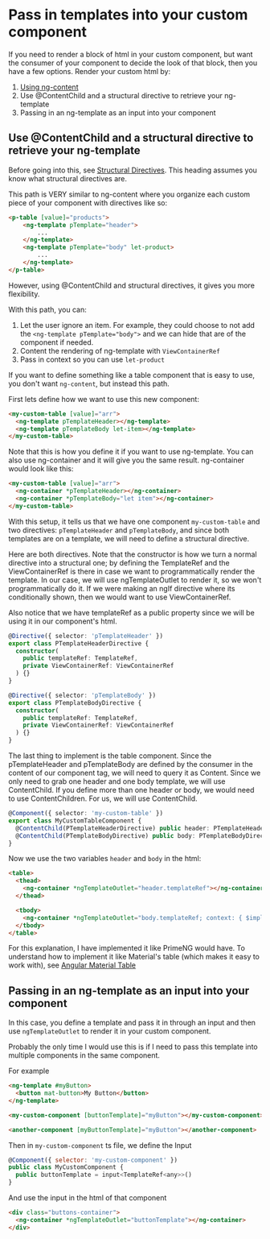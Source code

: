 # Pass in templates into your custom component

If you need to render a block of html in your custom component, but want the consumer of your component to decide the look of that block, then you have a few options. Render your custom html by:

1. [Using ng-content](../ng-content.md#modal)
1. Use @ContentChild and a structural directive to retrieve your ng-template
1. Passing in an ng-template as an input into your component

## Use @ContentChild and a structural directive to retrieve your ng-template

Before going into this, see [Structural Directives](./structural-directives.md#modal). This heading assumes you know what structural directives are.

This path is VERY similar to ng-content where you organize each custom piece of your component with directives like so:

```html
<p-table [value]="products">
    <ng-template pTemplate="header">
        ...
    </ng-template>
    <ng-template pTemplate="body" let-product>
        ...
    </ng-template>
</p-table>
```

However, using @ContentChild and structural directives, it gives you more flexibility.

With this path, you can:

1. Let the user ignore an item. For example, they could choose to not add the `<ng-template pTemplate="body">` and we can hide that are of the component if needed.
1. Content the rendering of ng-template with `ViewContainerRef`
1. Pass in context so you can use `let-product`

If you want to define something like a table component that is easy to use, you don't want `ng-content`, but instead this path.

First lets define how we want to use this new component:

```html
<my-custom-table [value]="arr">
  <ng-template pTemplateHeader></ng-template>
  <ng-template pTemplateBody let-item></ng-template>
</my-custom-table>
```

Note that this is how you define it if you want to use ng-template. You can also use ng-container and it will give you the same result. ng-container would look like this:

```html
<my-custom-table [value]="arr">
  <ng-container *pTemplateHeader></ng-container>
  <ng-container *pTemplateBody="let item"></ng-container>
</my-custom-table>
```

With this setup, it tells us that we have one component `my-custom-table` and two directives: `pTemplateHeader` and `pTemplateBody`, and since both templates are on a template, we will need to define a structural directive.

Here are both directives. Note that the constructor is how we turn a normal directive into a structural one; by defining the TemplateRef and the ViewContainerRef is there in case we want to programmatically render the template. In our case, we will use ngTemplateOutlet to render it, so we won't programmatically do it. If we were making an ngIf directive where its conditionally shown, then we would want to use ViewContainerRef.

Also notice that we have templateRef as a public property since we will be using it in our component's html.

```typescript
@Directive({ selector: 'pTemplateHeader' })
export class PTemplateHeaderDirective {
  constructor(
    public templateRef: TemplateRef,
    private ViewContainerRef: ViewContainerRef
  ) {}
}

@Directive({ selector: 'pTemplateBody' })
export class PTemplateBodyDirective {
  constructor(
    public templateRef: TemplateRef,
    private ViewContainerRef: ViewContainerRef
  ) {}
}
```

The last thing to implement is the table component. Since the pTemplateHeader and pTemplateBody are defined by the consumer in the content of our component tag, we will need to query it as Content. Since we only need to grab one header and one body template, we will use ContentChild. If you define more than one header or body, we would need to use ContentChildren. For us, we will use ContentChild.

```typescript
@Component({ selector: 'my-custom-table' })
export class MyCustomTableComponent {
  @ContentChild(PTemplateHeaderDirective) public header: PTemplateHeaderDirective
  @ContentChild(PTemplateBodyDirective) public body: PTemplateBodyDirective
}
```

Now we use the two variables `header` and `body` in the html:

```html
<table>
  <thead>
    <ng-container *ngTemplateOutlet="header.templateRef"></ng-container>
  </thead>

  <tbody>
    <ng-container *ngTemplateOutlet="body.templateRef; context: { $implicit: value }"></ng-container>
  </tbody>
</table>
```

For this explanation, I have implemented it like PrimeNG would have. To understand how to implement it like Material's table (which makes it easy to work with), see [Angular Material Table](./advanced-structural-directives.md#modal)

## Passing in an ng-template as an input into your component

In this case, you define a template and pass it in through an input and then use `ngTemplateOutlet` to render it in your custom component.

Probably the only time I would use this is if I need to pass this template into multiple components in the same component.

For example

```html
<ng-template #myButton>
  <button mat-button>My Button</button>
</ng-template>

<my-custom-component [buttonTemplate]="myButton"></my-custom-component>

<another-component [myButtonTemplate]="myButton"></another-component>
```

Then in `my-custom-component` ts file, we define the Input

```js
@Component({ selector: 'my-custom-component' })
public class MyCustomComponent {
  public buttonTemplate = input<TemplateRef<any>>()
}
```

And use the input in the html of that component

```html
<div class="buttons-container">
  <ng-container *ngTemplateOutlet="buttonTemplate"></ng-container>
</div>
```
